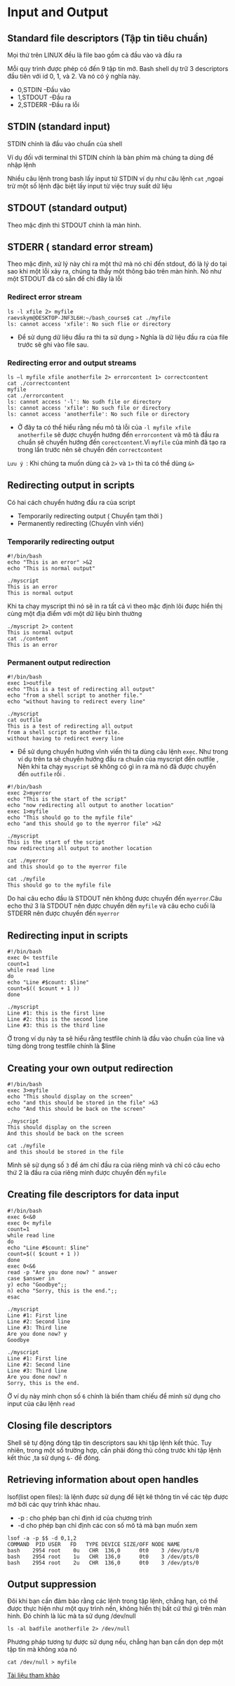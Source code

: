 # Input and Output
## Standard file descriptors (Tập tin tiêu chuẩn)
Mọi thứ trên LINUX đều là file bao gồm cả đầu vào và đầu ra

Mỗi quy trình được phép có đến 9 tập tin mở. Bash shell dự trữ 3 descriptors đầu tiên với id 0, 1, và 2. Và nó có ý nghĩa này. 

- 0,STDIN -Đầu vào
- 1,STDOUT -Đầu ra
- 2,STDERR -Đầu ra lỗi

## STDIN (standard input)

STDIN chính là đầu vào chuẩn của shell

Ví dụ đối với terminal thì STDIN chính là bàn phím mà chúng ta dùng để nhập lệnh

Nhiều câu lệnh trong bash lấy input từ STDIN ví dụ như câu lệnh `cat` ,ngoại trừ một số lệnh đặc biệt lấy input từ việc truy suất dữ liệu

## STDOUT (standard output)
Theo mặc định thì STDOUT chính là màn hình. 
## STDERR ( standard error stream)

Theo mặc định, xử lý này chỉ ra một thứ mà nó chỉ đến stdout, đó là lý do tại sao khi một lỗi xảy ra, chúng ta thấy một thông báo trên màn hình. Nó như một STDOUT đã có sẵn để chỉ đây là lỗi

### Redirect error stream
```
ls -l xfile 2> myfile
raevskym@DESKTOP-JNF3L6H:~/bash_course$ cat ./myfile
ls: cannot access 'xfile': No such flie or directory
```
- Để sử dụng dữ liệu đầu ra thì ta sử dụng `>` Nghĩa là dữ liệu đầu ra của file trước sẽ ghi vào file sau.

### Redirecting error and output streams
```
ls –l myfile xfile anotherfile 2> errorcontent 1> correctcontent
cat ./correctcontent
myfile
cat ./errorcontent
ls: cannot access '-l': No sudh file or directory
ls: cannot access 'xfile': No such file or directory
ls: cannot access 'anotherfile': No such file or directory
```
- Ở đây ta có thể hiểu rằng nếu mô tả lỗi của `-l myfile xfile anotherfile` sẽ được chuyển hướng đến `errorcontent` và mô tả đầu ra chuẩn sẽ chuyển hướng đến `corectcontent`.Vì `myfile` của mình đã tạo ra trong lần trước nên sẽ chuyển đến `correctcontent`

`Lưu ý `: Khi chúng ta muốn dùng cả `2>` và `1>` thì ta có thể dùng `&>`

## Redirecting output in scripts
Có hai cách chuyển hướng đầu ra của script
- Temporarily redirecting output ( Chuyển tạm thời )
- Permanently redirecting (Chuyển vĩnh viến)

### Temporarily redirecting output
```
#!/bin/bash
echo "This is an error" >&2
echo "This is normal output"
```
```
./myscript
This is an error
This is normal output
```
Khi ta chạy myscript thì nó sẽ in ra tất cả vì theo mặc định lõi được hiển thị cùng một địa điểm với một dữ liệu bình thường

```
./myscript 2> content
This is normal output
cat ./content
This is an error
```
### Permanent output redirection
```
#!/bin/bash
exec 1>outfile
echo "This is a test of redirecting all output"
echo "from a shell script to another file."
echo "without having to redirect every line"
```
```
./myscript
cat outfile
This is a test of redirecting all output
from a shell script to another file.
without having to redirect every line
```

- Để sử dụng chuyển hướng vĩnh viến thì ta dùng câu lệnh `exec`. Như trong ví dụ trên ta sẽ chuyển hướng đầu ra chuẩn của myscript đến outfile , Nên khi ta chạy `myscript` sẽ không có gì in ra mà nó đã được chuyển đến `outfile` rồi .

```
#!/bin/bash
exec 2>myerror
echo "This is the start of the script"
echo "now redirecting all output to another location"
exec 1>myfile
echo "This should go to the myfile file"
echo "and this should go to the myerror file" >&2
```
```
./myscript
This is the start of the script
now redirecting all output to another location
```
```
cat ./myerror
and this should go to the myerror file
```
```
cat ./myfile
This should go to the myfile file
```

Do hai câu echo đầu là STDOUT nên không được chuyển đến `myerror`.Câu echo thứ 3 là STDOUT nên được chuyển dến `myfile` và câu echo cuối là STDERR nên được chuyển đến `myerror`

## Redirecting input in scripts
```
#!/bin/bash
exec 0< testfile
count=1
while read line
do
echo "Line #$count: $line"
count=$(( $count + 1 ))
done
```
```
./myscript
Line #1: this is the first line
Line #2: this is the second line
Line #3: this is the third line
```
Ở trong ví dụ này ta sẽ hiểu rằng testfile chính là đầu vào chuẩn của line và từng dòng trong testfile chính là $line

## Creating your own output redirection
```
#!/bin/bash
exec 3>myfile
echo "This should display on the screen"
echo "and this should be stored in the file" >&3
echo "And this should be back on the screen"
```
```
./myscript
This should display on the screen
And this should be back on the screen
```
```
cat ./myfile
and this should be stored in the file
```
Mình sẽ sử dụng số `3` để ám chỉ đầu ra của riêng mình và chỉ có câu 
echo thứ 2 là đầu ra của riêng mình được chuyển đến `myfile`

## Creating file descriptors for data input
```
#!/bin/bash
exec 6<&0
exec 0< myfile
count=1
while read line
do
echo "Line #$count: $line"
count=$(( $count + 1 ))
done
exec 0<&6
read -p "Are you done now? " answer
case $answer in
y) echo "Goodbye";;
n) echo "Sorry, this is the end.";;
esac
```
```
./myscript
Line #1: First line
Line #2: Second line
Line #3: Third line
Are you done now? y
Goodbye
```
```
./myscript
Line #1: First line
Line #2: Second line
Line #3: Third line
Are you done now? n
Sorry, this is the end.
```

Ở ví dụ này mình chọn số `6` chính là biến tham chiếu để mình sử dụng cho input của câu lệnh `read`

## Closing file descriptors

Shell sẽ tự động đóng tập tin descriptors sau khi tập lệnh kết thúc. Tuy nhiên, trong một số trường hợp, cần phải đóng thủ công trước khi tập lệnh kết thúc ,ta sử dụng  `&-` để đóng.

## Retrieving information about open handles
lsof(list open files): là lệnh được sử dụng để liệt kê thông tin về các tệp được mở bởi các quy trình khác nhau.
- -p : cho phép bạn chỉ định id của chương trình
- -d cho phép bạn chỉ định các con số mô tả mà bạn muốn xem
```
lsof -a -p $$ -d 0,1,2
COMMAND  PID USER   FD   TYPE DEVICE SIZE/OFF NODE NAME
bash    2954 root    0u   CHR  136,0      0t0    3 /dev/pts/0
bash    2954 root    1u   CHR  136,0      0t0    3 /dev/pts/0
bash    2954 root    2u   CHR  136,0      0t0    3 /dev/pts/0
```
## Output suppression
Đôi khi bạn cần đảm bảo rằng các lệnh trong tập lệnh, chẳng hạn, có thể được thực hiện như một quy trình nền, không hiển thị bất cứ thứ gì trên màn hình. Đó chính là lúc mà ta sử dụng /dev/null

```
ls -al badfile anotherfile 2> /dev/null
```
Phương pháp tương tự được sử dụng nếu, chẳng hạn bạn cần dọn dẹp một tập tin mà không xóa nó 
```
cat /dev/null > myfile
```

[Tài liệu tham khảo](https://medium.com/introduction-into-bash/bash-scripts-part-4-input-and-output-48e6b238dba3)